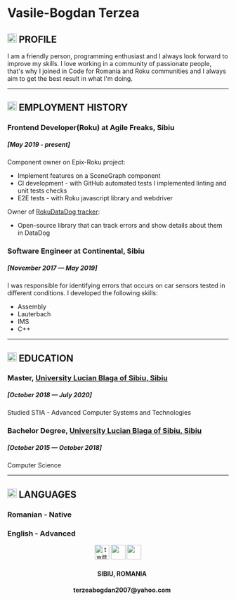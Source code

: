 # Vasile-Bogdan Terzea

## <img src="https://img.icons8.com/stickers/452/user-male.png" width="21"/> PROFILE
I am a friendly person, programming enthusiast and I always look forward to improve my skills.
I love working in a community of passionate people, that's why I joined in Code for Romania and Roku communities and I always aim to get the best result in what I'm doing.

--- 

## <img src="https://img.icons8.com/stickers/452/briefcase.png" width="21"/> EMPLOYMENT HISTORY
### Frontend Developer(Roku) at Agile Freaks, Sibiu 
##### [May 2019 - present]

Component owner on Epix-Roku project:
 - Implement features on a SceneGraph component
 - CI development - with GitHub automated tests I implemented linting and unit tests checks
 - E2E tests - with Roku javascript library and webdriver

Owner of [RokuDataDog tracker](https://github.com/Studio3/RokuDataDog):
 - Open-source library that can track errors and show details about them in DataDog

### Software Engineer at Continental, Sibiu 
##### [November 2017 — May 2019]
I was responsible for identifying errors that occurs on car sensors tested in different conditions.
I developed the following skills:
 - Assembly
 - Lauterbach
 - IMS
 - C++

---

## <img src="https://img.icons8.com/stickers/452/idea.png" width="21"/> EDUCATION

### Master, [University Lucian Blaga of Sibiu, Sibiu](https://stiinte.ulbsibiu.ro/)
##### [October 2018 — July 2020]
Studied STIA - Advanced Computer Systems and Technologies

### Bachelor Degree, [University Lucian Blaga of Sibiu, Sibiu](https://stiinte.ulbsibiu.ro/)
##### [October 2015 — October 2018]
Computer Science

---

## <img src="https://img.icons8.com/stickers/2x/speech-bubble.png" height="21"/> LANGUAGES
### Romanian - Native
### English - Advanced

<div style="text-align:center">
<a href="https://github.com/bogdanterzea"><img src="https://img.icons8.com/stickers/2x/github.png" alt="twitter" width="33"/></a>
<a href="https://www.linkedin.com/in/bogdan-terzea/" target="_blank"><img src="https://img.icons8.com/stickers/452/linkedin.png" width="33"></a>
<a href="https://www.instagram.com/bobosshots/"><img src="https://img.icons8.com/stickers/2x/instagram-new--v2.png" width="33"/></a>
<h4> <img src="https://img.icons8.com/stickers/2x/marker.png" width="15"/> SIBIU, ROMANIA </h4>
<h4> <img src="https://img.icons8.com/stickers/2x/email-sign.png" width="15"/> terzeabogdan2007@yahoo.com </h4>
</div>